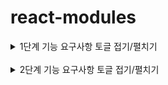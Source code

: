 # react-modules

<details>
<summary>1단계 기능 요구사항 토글 접기/펼치기</summary>
<div markdown="1">

### Modal component

- [x] 모달 props
  - [x] 모달 위치
  - [x] 모달 타이틀
  - [x] 모달 내용
  - [x] 모달 닫는 방식
    - [x] prop 이름 : closeButtonPosition : 'top' | 'bottom'
- [x] 모달 event
  - [x] 열기
  - [x] 닫기 - deem 눌러도 닫혀야된다.
  - [ ] 확인 - optional
- [x] npm으로 배포하기
- [x] 설치 후 import해서 사용하기

### Payment custom hook

- 유효성 검사 결과와 에러 정보를 반환한다.

- [x] useCardNumber
  - [x] 숫자여야한다.
  - [x] 16자리여야한다.
- [x] useCardHolder
  - [x] 영어 대문자+공백만 입력가능하다.
  - [x] 공백 포함 15자까지만 가능하다.
- [x] useExpiryDate
  - [x] 월은 1~12만 입력 가능하다. (월도 두자리로 입력해달라는 description 추가 )
  - [x] 년도 2자리 숫자만 입력 가능하다.
  - [x] 년,월 조합을 봤을 때 오늘보다 과거이면 에러를 낸다.
- [x] useCVC
  - [x] 3자리 숫자만 입력 가능하다.
- [x] useCardType
  - [x] 선택한 값이 있는지 검증한다.
- [x] usePassword
  - [x] 2자리 숫자만 입력 가능하다.
- [x] npm으로 배포하기
- [x] 설치 후 import해서 사용하기

  ### Storybook

  - [x] 모달 위치에 대한 테스트 시나리오
  - [x] 모달 내용에 대한 테스트 시나리오
  - [x] 모달 이벤트 핸들러에 대한 테스트 시나리오

  ### RTL

  - [x] 페이먼트 유효성 검사 커스텀 훅의 동작을 검증
  - [x] 다양한 입력 값에 대한 커스텀 훅의 결과 - [x] 유효성 통과하는 경우 - [x] 유효성 통과하지 않는 경우
  </div>
  </details>

<br/>

<details>
<summary>2단계 기능 요구사항 토글 접기/펼치기</summary>
<div markdown="2">

### Modal component

- [ ] 다양한 모달 종류 대응
  - [ ] 확인(Alert) 모달 구현
  - [ ] 확인/취소(Confirm) 모달 구현
  - [ ] 입력(Prompt) 모달 구현
- [ ] 모달 크기 옵션 추가
  - [ ] small, medium, large 크기 옵션 prop 전달받아 모달 크기 조절

### Storybook

- [ ] 확인(Alert) 모달 스토리 작성
- [ ] 확인/취소(Confirm) 모달 스토리 작성
- [ ] 입력(Prompt) 모달 스토리 작성
- [ ] 모달 크기 옵션별 스토리 작성

### Payment custom hook

- [x] 4개의 인풋창에서 1개의 인풋창으로 변경
- [x] 카드번호 유효성 검사 수정 : 14~16자리의 숫자인지 검사
- [x] 입력한 카드번호 자릿수에 따라 카드 브랜드 식별 로직 추가
  - 14자리:
    - [x] 36으로 시작하면 Diners
  - 15자리:
    - [x] 34, 37로 시작하면 AMEX
  - 16자리:
    - [x] 4로 시작하면 VISA
    - [x] 51~55로 시작하면 MASTER
    - [x] 622126~622925, 624~626, 6282~6288로 시작하면 UnionPay
- [x] 카드 번호 포맷팅 기능 추가
  - [x] 14자리: [4, 6, 4]
  - [x] 15자리: [4, 6, 5]
  - [x] 16자리: [4, 4, 4, 4]

### RTL

- [x] 카드사 식별 테스트
  - [x] Diners 카드 식별
  - [x] AMEX 카드 식별
  - [x] UnionPay 카드 식별
  - [x] VISA 카드 식별
  - [x] MASTER 카드 식별
- [x] 카드 번호 포맷팅 기능 테스트
  - [x] 14자리는 [4,6,4]의 형식
  - [x] 15자리는 [4,6,5]의 형식
  - [x] 16자리는 [4,4,4,4]의 형식

### Integrated

- [ ] 구현한 모달과 커스텀 훅 모듈을 이전 프로젝트와 연동하여 직접 사용

</div>
</details>
